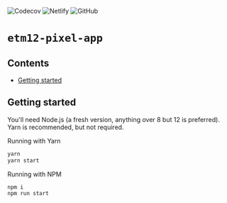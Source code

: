![Codecov](https://img.shields.io/codecov/c/github/stuf/etm12-pixel-app?style=for-the-badge)
![Netlify](https://img.shields.io/netlify/8bfc2ad0-a348-4395-960e-c3331f794428?style=for-the-badge)
![GitHub](https://img.shields.io/github/license/stuf/etm12-pixel-app?style=for-the-badge)

# `etm12-pixel-app`

## Contents

- [Getting started](#getting-started)

## Getting started

You'll need Node.js (a fresh version, anything over 8 but 12 is preferred). Yarn is recommended, but not required.

Running with Yarn

```sh
yarn
yarn start
```

Running with NPM

```sh
npm i
npm run start
```
